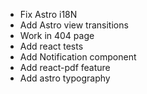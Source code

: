 - Fix Astro i18N
- Add Astro view transitions
- Work in 404 page
- Add react tests
- Add Notification component
- Add react-pdf feature
- Add astro typography
